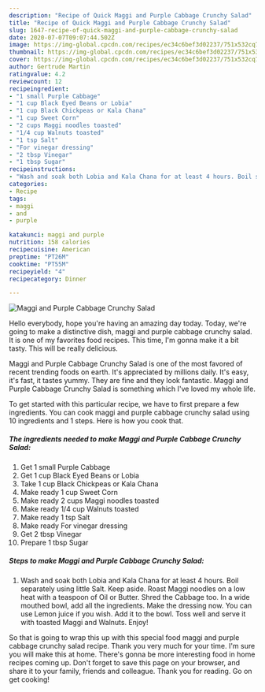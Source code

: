 ```yaml
---
description: "Recipe of Quick Maggi and Purple Cabbage Crunchy Salad"
title: "Recipe of Quick Maggi and Purple Cabbage Crunchy Salad"
slug: 1647-recipe-of-quick-maggi-and-purple-cabbage-crunchy-salad
date: 2020-07-07T09:07:44.502Z
image: https://img-global.cpcdn.com/recipes/ec34c6bef3d02237/751x532cq70/maggi-and-purple-cabbage-crunchy-salad-recipe-main-photo.jpg
thumbnail: https://img-global.cpcdn.com/recipes/ec34c6bef3d02237/751x532cq70/maggi-and-purple-cabbage-crunchy-salad-recipe-main-photo.jpg
cover: https://img-global.cpcdn.com/recipes/ec34c6bef3d02237/751x532cq70/maggi-and-purple-cabbage-crunchy-salad-recipe-main-photo.jpg
author: Gertrude Martin
ratingvalue: 4.2
reviewcount: 12
recipeingredient:
- "1 small Purple Cabbage"
- "1 cup Black Eyed Beans or Lobia"
- "1 cup Black Chickpeas or Kala Chana"
- "1 cup Sweet Corn"
- "2 cups Maggi noodles toasted"
- "1/4 cup Walnuts toasted"
- "1 tsp Salt"
- "For vinegar dressing"
- "2 tbsp Vinegar"
- "1 tbsp Sugar"
recipeinstructions:
- "Wash and soak both Lobia and Kala Chana for at least 4 hours. Boil separately using little Salt. Keep aside. Roast Maggi noodles on a low heat with a teaspoon of Oil or Butter. Shred the Cabbage too. In a wide mouthed bowl, add all the ingredients. Make the dressing now. You can use Lemon juice if you wish. Add it to the bowl. Toss well and serve it with toasted Maggi and Walnuts. Enjoy!"
categories:
- Recipe
tags:
- maggi
- and
- purple

katakunci: maggi and purple 
nutrition: 158 calories
recipecuisine: American
preptime: "PT26M"
cooktime: "PT55M"
recipeyield: "4"
recipecategory: Dinner

---
```



![Maggi and Purple Cabbage Crunchy Salad](https://img-global.cpcdn.com/recipes/ec34c6bef3d02237/751x532cq70/maggi-and-purple-cabbage-crunchy-salad-recipe-main-photo.jpg)

Hello everybody, hope you're having an amazing day today. Today, we're going to make a distinctive dish, maggi and purple cabbage crunchy salad. It is one of my favorites food recipes. This time, I'm gonna make it a bit tasty. This will be really delicious.



Maggi and Purple Cabbage Crunchy Salad is one of the most favored of recent trending foods on earth. It's appreciated by millions daily. It's easy, it's fast, it tastes yummy. They are fine and they look fantastic. Maggi and Purple Cabbage Crunchy Salad is something which I've loved my whole life.


To get started with this particular recipe, we have to first prepare a few ingredients. You can cook maggi and purple cabbage crunchy salad using 10 ingredients and 1 steps. Here is how you cook that.

<!--inarticleads1-->

##### The ingredients needed to make Maggi and Purple Cabbage Crunchy Salad:

1. Get 1 small Purple Cabbage
1. Get 1 cup Black Eyed Beans or Lobia
1. Take 1 cup Black Chickpeas or Kala Chana
1. Make ready 1 cup Sweet Corn
1. Make ready 2 cups Maggi noodles toasted
1. Make ready 1/4 cup Walnuts toasted
1. Make ready 1 tsp Salt
1. Make ready For vinegar dressing
1. Get 2 tbsp Vinegar
1. Prepare 1 tbsp Sugar




<!--inarticleads2-->

##### Steps to make Maggi and Purple Cabbage Crunchy Salad:

1. Wash and soak both Lobia and Kala Chana for at least 4 hours. Boil separately using little Salt. Keep aside. Roast Maggi noodles on a low heat with a teaspoon of Oil or Butter. Shred the Cabbage too. In a wide mouthed bowl, add all the ingredients. Make the dressing now. You can use Lemon juice if you wish. Add it to the bowl. Toss well and serve it with toasted Maggi and Walnuts. Enjoy!




So that is going to wrap this up with this special food maggi and purple cabbage crunchy salad recipe. Thank you very much for your time. I'm sure you will make this at home. There's gonna be more interesting food in home recipes coming up. Don't forget to save this page on your browser, and share it to your family, friends and colleague. Thank you for reading. Go on get cooking!
